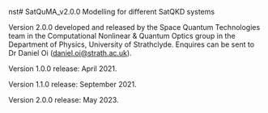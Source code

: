nst# SatQuMA_v2.0.0
Modelling for different SatQKD systems

Version 2.0.0 developed and released by the Space Quantum Technologies team in the Computational Nonlinear & Quantum Optics group in the Department of Physics, University of Strathclyde. Enquires can be sent to Dr Daniel Oi (daniel.oi@strath.ac.uk).

Version 1.0.0 release: April 2021.

Version 1.1.0 release: September 2021.

Version 2.0.0 release: May 2023.
